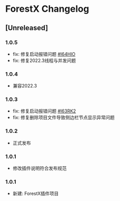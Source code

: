 # ForestX Changelog

## [Unreleased]

### 1.0.5
- fix: 修复启动报错问题 [#I64HIO](https://gitee.com/CHMing7/ForestX/issues/I64HIO)
- fix: 修复2022.3线程与并发问题

### 1.0.4
- 兼容2022.3

### 1.0.3
- fix: 修复启动报错问题 [#I63RK2](https://gitee.com/CHMing7/ForestX/issues/I63RK2)
- fix: 修复删除项目文件导致侧边栏节点显示异常问题

### 1.0.2
- 正式发布

### 1.0.1
- 修改插件说明符合发布规范

### 1.0.1
- 新建: ForestX插件项目
